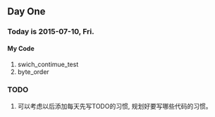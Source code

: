 ## Day One
### Today is 2015-07-10, Fri.

#### My Code
1. swich_contimue_test
2. byte_order


### TODO
1. 可以考虑以后添加每天先写TODO的习惯, 规划好要写哪些代码的习惯。
